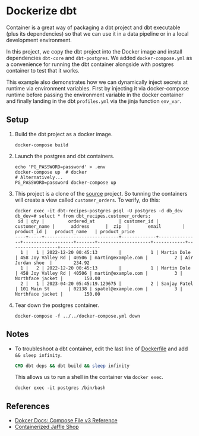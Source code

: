 # Dockerize dbt

Container is a great way of packaging a dbt project and dbt executable (plus its dependencies) so that we can use it in a data pipeline or in a local development environment.

In this project, we copy the dbt project into the Docker image and install dependencies `dbt-core` and `dbt-postgres`. We added `docker-compose.yml` as a convenience for running the dbt container alongside with postgres container to test that it works.

This example also demonstrates how we can dynamically inject secrets at runtime via environment variables. First by injecting it via docker-compose runtime before passing the environment variable in the docker container and finally landing in the dbt `profiles.yml` via the jinja function `env_var`. 

## Setup

1. Build the dbt project as a docker image.

   ```shell
   docker-compose build
   ```

1. Launch the postgres and dbt containers.

   ```shell
   echo 'PG_PASSWORD=password' > .env
   docker-compose up  # docker
   # Alternatively...
   PG_PASSWORD=password docker-compose up
   ```

1. This project is a clone of the [source](../source/basic) project. So tunning the containers will create a view called `customer_orders`. To verify, do this:

   ```shell
   docker exec -it dbt-recipes-postgres psql -U postgres -d db_dev
   db_dev=# select * from dbt_recipes.customer_orders;
    id | qty |         ordered_at         | customer_id | customer_name |      address      |  zip  |       email        | product_id |   product_name   | product_price 
   ----+-----+----------------------------+-------------+---------------+-------------------+-------+--------------------+------------+------------------+---------------
     1 |   1 | 2022-12-20 00:45:13        |           1 | Martin Dole   | 458 Joy Valley Rd | 40506 | martin@example.com |          2 | Air Jordan shoe  |        234.92
     1 |   2 | 2022-12-20 00:45:13        |           1 | Martin Dole   | 458 Joy Valley Rd | 40506 | martin@example.com |          3 | Northface jacket |        150.00
     2 |   1 | 2023-04-20 05:45:19.129675 |           2 | Sanjay Patel  | 101 Main St       | 02138 | spatel@example.com |          3 | Northface jacket |        150.00
   ```

1. Tear down the postgres container.

   ```shell
   docker-compose -f ../../docker-compose.yml down
   ```


## Notes

* To troubleshoot a dbt container, edit the last line of [Dockerfile](Dockerfile) and add `&& sleep infinity`.

  ```dockerfile
  CMD dbt deps && dbt build && sleep infinity
  ``` 
 
  This allows us to run a shell in the container via `docker exec`.

  ```shell
  docker exec -it postgres /bin/bash
  ```

## References

* [Dokcer Docs: Compose File v3 Reference](https://docs.docker.com/compose/compose-file/compose-file-v3)
* [Containerized Jaffle Shop](https://github.com/gmyrianthous/jaffle_shop)